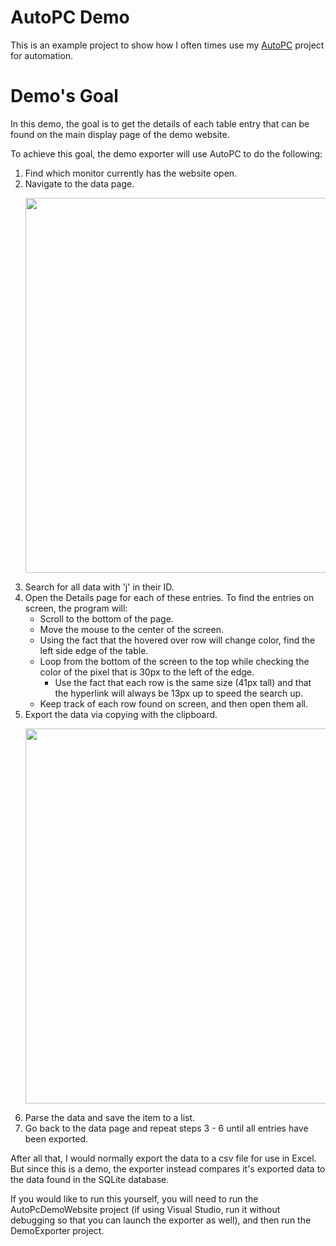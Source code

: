 # AutoPC Demo
This is an example project to show how I often times use my [AutoPC](https://github.com/kenny2892/AutoPC) project for automation.

# Demo's Goal
In this demo, the goal is to get the details of each table entry that can be found on the main display page of the demo website.

To achieve this goal, the demo exporter will use AutoPC to do the following:
1. Find which monitor currently has the website open.
2. Navigate to the data page.
   <p align="center">
     <img src="https://i.gyazo.com/a315ef4d0caddc676c606d29626684cf.png" width="600">
   </p>
3. Search for all data with 'j' in their ID.
4. Open the Details page for each of these entries. To find the entries on screen, the program will:
   - Scroll to the bottom of the page.
   - Move the mouse to the center of the screen.
   - Using the fact that the hovered over row will change color, find the left side edge of the table.
   - Loop from the bottom of the screen to the top while checking the color of the pixel that is 30px to the left of the edge.
     - Use the fact that each row is the same size (41px tall) and that the hyperlink will always be 13px up to speed the search up.
   - Keep track of each row found on screen, and then open them all.
5. Export the data via copying with the clipboard.
   <p align="center">
     <img src="https://i.gyazo.com/2a07680f6a536e4daedf76c179c4b7c5.png" width="600">
   </p>
6. Parse the data and save the item to a list.
7. Go back to the data page and repeat steps 3 - 6 until all entries have been exported.

After all that, I would normally export the data to a csv file for use in Excel. But since this is a demo, the exporter instead compares it's exported data to the data found in the SQLite database.

If you would like to run this yourself, you will need to run the AutoPcDemoWebsite project (if using Visual Studio, run it without debugging so that you can launch the exporter as well), and then run the DemoExporter project.
